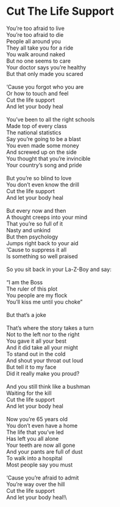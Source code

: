 # Cut The Life Support

You’re too afraid to live\
You’re too afraid to die\
People all around you\
They all take you for a ride\
You walk around naked\
But no one seems to care\
Your doctor says you’re healthy\
But that only made you scared\
\
‘Cause you forgot who you are\
Or how to touch and feel\
Cut the life support\
And let your body heal\
\
You’ve been to all the right schools\
Made top of every class\
The national statistics\
Say you’re going to be a blast\
You even made some money\
And screwed up on the side\
You thought that you’re invincible\
Your country’s song and pride\
\
But you’re so blind to love\
You don’t even know the drill\
Cut the life support\
And let your body heal\
\
But every now and then\
A thought creeps into your mind\
That you’re so full of it\
Nasty and unkind\
But then psychology\
Jumps right back to your aid\
‘Cause to suppress it all\
Is something so well praised\
\
So you sit back in your La-Z-Boy and say:\
\
“I am the Boss\
The ruler of this plot\
You people are my flock\
You’ll kiss me until you choke”\
\
But that’s a joke\
\
That’s where the story takes a turn\
Not to the left nor to the right\
You gave it all your best\
And it did take all your might\
To stand out in the cold\
And shout your throat out loud\
But tell it to my face\
Did it really make you proud?\
\
And you still think like a bushman\
Waiting for the kill\
Cut the life support\
And let your body heal\
\
Now you’re 65 years old\
You don’t even have a home\
The life that you’ve led\
Has left you all alone\
Your teeth are now all gone\
And your pants are full of dust\
To walk into a hospital\
Most people say you must\
\
‘Cause you’re afraid to admit\
You’re way over the hill\
Cut the life support\
And let your body heal!\
